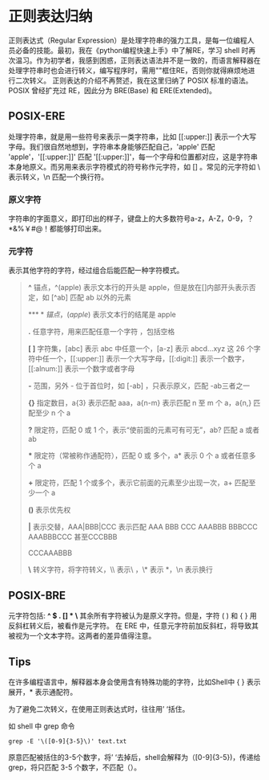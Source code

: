 # 正则表达归纳
正则表达式（Regular Expression）是处理字符串的强力工具，是每一位编程人员必备的技能。最初，我在《python编程快速上手》中了解RE，学习 shell 时再次温习。作为初学者，我感到困惑，正则表达语法并不是一致的，而语言解释器在处理字符串时也会进行转义，编写程序时，需用""框住RE，否则你就得麻烦地进行二次转义。
正则表达的介绍不再赘述，我在这里归纳了 POSIX 标准的语法。POSIX 曾经扩充过 RE，因此分为 BRE(Base) 和 ERE(Extended)。

## POSIX-ERE
处理字符串，就是用一些符号来表示一类字符串，比如 [[:upper:]] 表示一个大写字母。我们很自然地想到，字符串本身能够匹配自己，'apple' 匹配 'apple'，'[[:upper:]]' 匹配 '[[:upper:]]'，每一个字母和位置都对应，这是字符串本身地原义。而另用来表示字符模式的符号称作元字符，如 [] 。常见的元字符如 \\ 表示转义，\\n 匹配一个换行符。
### 原义字符
字符串的字面意义，即打印出的样子，键盘上的大多数符号a-z，A-Z，0-9，？*&%￥#@！都能够打印出来。
### 元字符
表示其他字符的字符，经过组合后能匹配一种字符模式。
> **^** 锚点，^(apple) 表示文本行的开头是 apple，但是放在[]内部开头表示否定，如 \[^ab\] 匹配 ab 以外的元素
>
> **$** 锚点， (apple)$ 表示文本行的结尾是 apple
>
> **.** 任意字符，用来匹配任意一个字符 ，包括空格
>
> **[ ]** 字符集，[abc] 表示 abc 中任意一个，[a-z] 表示 abcd...xyz 这 26 个字符中任一个，[[:upper:]] 表示一个大写字母，[[:digit:]] 表示一个数字，[[:alnum:]] 表示一个数字或者字母
>
> **\-**  范围，另外 \- 位于首位时，如 [-ab] ，只表示原义，匹配 -ab三者之一
>
> **{}** 指定数目，a{3} 表示匹配 aaa，a{n-m} 表示匹配 n 至 m 个 a，a{n,} 匹配至少 n 个 a
>
> **?**  限定符，匹配 0 或 1 个，表示“使前面的元素可有可无”，ab? 匹配 a 或者 ab
>
> **\*** 限定符（常被称作通配符），匹配 0 或 多个，a* 表示 0 个 a 或者任意多个 a
>
> **\+** 限定符，匹配 1 个或多个，表示它前面的元素至少出现一次，a\+ 匹配至少一个 a 
>
> **()** 表示优先权
>
> **|** 表示交替，AAA|BBB|CCC 表示匹配 AAA BBB CCC AAABBB BBBCCC AAABBBCCC 甚至CCCBBB
>
> CCCAAABBB
>
> **\\** 转义字符，将字符转义，\\\\ 表示\\ ，\\* 表示 *，\\n 表示换行
## POSIX-BRE

元字符包括:
**^   \$   .   []   *   \\**
其余所有字符被认为是原义字符。但是，字符 ( ) 和 { } 用反斜杠转义后，被看作是元字符。
在 ERE 中，任意元字符前加反斜杠，将导致其被视为一个文本字符。这两者的差异值得注意。

## Tips

在许多编程语言中，解释器本身会使用含有特殊功能的字符，比如Shell中 { } 表示展开，* 表示通配符。

为了避免二次转义，在使用正则表达式时，往往用’ ‘括住。

如 shell 中 grep 命令 

```shell
grep -E '\([0-9]{3-5}\)' text.txt
```

原意匹配被括住的3-5个数字，将’ ‘去掉后，shell会解释为（[0-9]{3-5})，传递给grep，将只匹配 3-5 个数字，不匹配（）。

